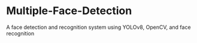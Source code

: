 # Multiple-Face-Detection
 A face detection and recognition system using YOLOv8, OpenCV, and face recognition
